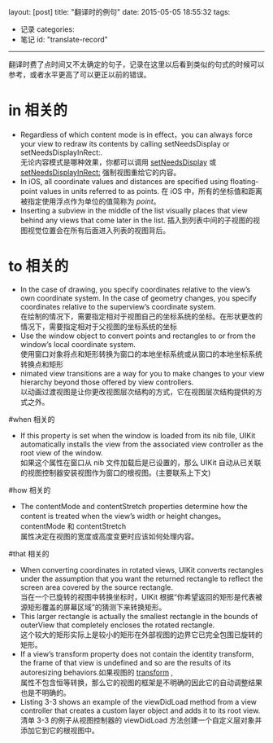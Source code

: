 layout: [post]
title: "翻译时的例句"
date: 2015-05-05 18:55:32
tags: 
- 记录
categories: 
- 笔记
id: "translate-record"

---

翻译时费了点时间又不太确定的句子，记录在这里以后看到类似的句式的时候可以参考，或者水平更高了可以更正以前的错误。

<!-- more -->

# in 相关的

- Regardless of which content mode is in effect，you can always force your view to redraw its contents by calling setNeedsDisplay or setNeedsDisplayInRect:.
<br />无论内容模式是哪种效果，你都可以调用 [setNeedsDisplay](https://developer.apple.com/library/ios/documentation/UIKit/Reference/UIView_Class/index.html#//apple_ref/occ/instm/UIView/setNeedsDisplay) 或 [setNeedsDisplayInRect:](https://developer.apple.com/library/ios/documentation/UIKit/Reference/UIView_Class/index.html#//apple_ref/occ/instm/UIView/setNeedsDisplayInRect:) 强制视图重绘它的内容。
- In iOS, all coordinate values and distances are specified using floating-point values in units referred to as points.
在 iOS 中，所有的坐标值和距离被指定使用浮点作为单位的值简称为 *point*。
-  Inserting a subview in the middle of the list visually places that view behind any views that come later in the list.
插入到列表中间的子视图的视图视觉位置会在所有后面进入列表的视图背后。


# to 相关的

- In the case of drawing, you specify coordinates relative to the view’s own coordinate system. In the case of geometry changes, you specify coordinates relative to the superview’s coordinate system.
<br />在绘制的情况下，需要指定相对于视图自己的坐标系统的坐标。在形状更改的情况下，需要指定相对于父视图的坐标系统的坐标
- Use the window object to convert points and rectangles to or from the window’s local coordinate system.
<br />使用窗口对象将点和矩形转换为窗口的本地坐标系统或从窗口的本地坐标系统转换点和矩形
- nimated view transitions are a way for you to make changes to your view hierarchy beyond those offered by view controllers.<br />以动画过渡视图是让你更改视图层次结构的方式，它在视图层次结构提供的方式之外。

#when 相关的

- If this property is set when the window is loaded from its nib file, UIKit automatically installs the view from the associated view controller as the root view of the window. 
<br />如果这个属性在窗口从 nib 文件加载后是已设置的，那么 UIKit 自动从已关联的视图控制器安装视图作为窗口的根视图。(主要联系上下文)

#how 相关的

- The contentMode and contentStretch properties determine how the content is treated when the view’s width or height changes。
contentMode 和 contentStretch 
<br />属性决定在视图的宽度或高度变更时应该如何处理内容。

#that 相关的

- When converting coordinates in rotated views, UIKit converts rectangles under the assumption that you want the returned rectangle to reflect the screen area covered by the source rectangle.<br />当在一个已旋转的视图中转换坐标时，UIKit 根据“你希望返回的矩形是代表被源矩形覆盖的屏幕区域”的猜测下来转换矩形。
- This larger rectangle is actually the smallest rectangle in the bounds of outerView that completely encloses the rotated rectangle.<br />这个较大的矩形实际上是较小的矩形在外部视图的边界它已完全包围已旋转的矩形。
- If a view’s transform property does not contain the identity transform, the frame of that view is undefined and so are the results of its autoresizing behaviors.如果视图的 [transform](https://developer.apple.com/library/ios/documentation/UIKit/Reference/UIView_Class/index.html#//apple_ref/occ/instp/UIView/transform) ,<br />属性不包含恒等转换，那么它的视图的框架是不明确的因此它的自动调整结果也是不明确的。
- Listing 3-3 shows an example of the viewDidLoad method from a view controller that creates a custom layer object and adds it to its root view.
<br />清单 3-3 的例子从视图控制器的 viewDidLoad 方法创建一个自定义层对象并添加它到它的根视图中。
